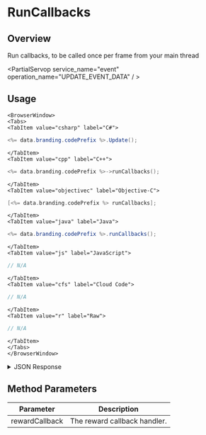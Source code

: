 # RunCallbacks
## Overview
Run callbacks, to be called once per frame from your main thread

<PartialServop service_name="event" operation_name="UPDATE_EVENT_DATA" / >

## Usage

```mdx-code-block
<BrowserWindow>
<Tabs>
<TabItem value="csharp" label="C#">
```

```csharp
<%= data.branding.codePrefix %>.Update();
```

```mdx-code-block
</TabItem>
<TabItem value="cpp" label="C++">
```

```cpp
<%= data.branding.codePrefix %>->runCallbacks();
```

```mdx-code-block
</TabItem>
<TabItem value="objectivec" label="Objective-C">
```

```objectivec
[<%= data.branding.codePrefix %> runCallbacks];
```

```mdx-code-block
</TabItem>
<TabItem value="java" label="Java">
```

```java
<%= data.branding.codePrefix %>.runCallbacks();
```

```mdx-code-block
</TabItem>
<TabItem value="js" label="JavaScript">
```

```javascript
// N/A
```

```mdx-code-block
</TabItem>
<TabItem value="cfs" label="Cloud Code">
```

```javascript
// N/A
```

```mdx-code-block
</TabItem>
<TabItem value="r" label="Raw">
```

```javascript
// N/A
```

```mdx-code-block
</TabItem>
</Tabs>
</BrowserWindow>
```

<details>
<summary>JSON Response</summary>

```javascript
// N/A
```
</details>

## Method Parameters
Parameter | Description
--------- | -----------
rewardCallback | The reward callback handler.


